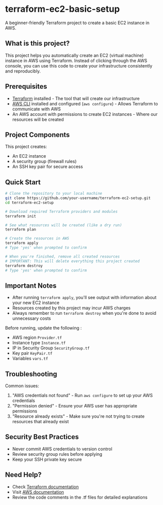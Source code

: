 # terraform-ec2-basic-setup

A beginner-friendly Terraform project to create a basic EC2 instance in AWS.

## What is this project?

This project helps you automatically create an EC2 (virtual machine) instance in AWS using Terraform. Instead of clicking through the AWS console, you can use this code to create your infrastructure consistently and reproducibly.

## Prerequisites

- [Terraform](https://www.terraform.io/downloads.html) installed - The tool that will create our infrastructure
- [AWS CLI](https://aws.amazon.com/cli/) installed and configured (`aws configure`) - Allows Terraform to communicate with AWS
- An AWS account with permissions to create EC2 instances - Where our resources will be created

## Project Components

This project creates:
- An EC2 instance
- A security group (firewall rules)
- An SSH key pair for secure access

## Quick Start

```bash
# Clone the repository to your local machine
git clone https://github.com/your-username/terraform-ec2-setup.git
cd terraform-ec2-setup

# Download required Terraform providers and modules
terraform init

# See what resources will be created (like a dry run)
terraform plan

# Create the resources in AWS
terraform apply
# Type 'yes' when prompted to confirm

# When you're finished, remove all created resources
# IMPORTANT: This will delete everything this project created
terraform destroy
# Type 'yes' when prompted to confirm
```

## Important Notes

- After running `terraform apply`, you'll see output with information about your new EC2 instance
- Resources created by this project may incur AWS charges
- Always remember to run `terraform destroy` when you're done to avoid unnecessary costs

Before running, update the following :
- AWS region `Provider.tf`
- Instance type `Instance.tf`
- IP in Security Group `SecurityGroup.tf`
- Key pair `KeyPair.tf`
- Variables `vars.tf`

## Troubleshooting

Common issues:
1. "AWS credentials not found" - Run `aws configure` to set up your AWS credentials
2. "Permission denied" - Ensure your AWS user has appropriate permissions
3. "Resource already exists" - Make sure you're not trying to create resources that already exist

## Security Best Practices

- Never commit AWS credentials to version control
- Review security group rules before applying
- Keep your SSH private key secure

## Need Help?

- Check [Terraform documentation](https://www.terraform.io/docs)
- Visit [AWS documentation](https://docs.aws.amazon.com)
- Review the code comments in the .tf files for detailed explanations



